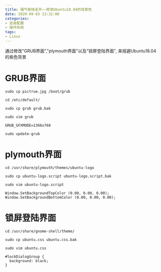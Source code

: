 ```yaml
---
title: 骚气紫快走开——修改Ubuntu18.04的背景色
date: 2020-09-03 13:32:00
categories:
- 安装配置
- 操作系统
tags: 
- Linux
---
```


通过修改"GRUB界面","plymouth界面"以及"锁屏登陆界面", 来规避Ubuntu18.04的紫色背景

# GRUB界面

`sudo cp pictrue.jpg /boot/grub`

`cd /etc/default/`

`sudo cp grub grub.bak`

`sudo vim grub`

```
GRUB_GFXMODE=1366x768
```

`sudo update-grub`

# plymouth界面

`cd /usr/share/plymouth/themes/ubuntu-logo`

`sudo cp ubuntu-logo.script ubuntu-logo.script.bak` 

`sudo vim ubuntu-logo.script`

```
Window.SetBackgroundTopColor (0.00, 0.00, 0.00);
Window.SetBackgroundBottomColor (0.00, 0.00, 0.00);
```

# 锁屏登陆界面

`cd /usr/share/gnome-shell/theme/`

`sudo cp ubuntu.css ubuntu.css.bak`

`sudo vim ubuntu.css`

```
#lockDialogGroup {
  background: black;
}
```
